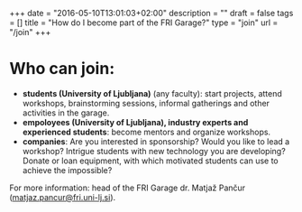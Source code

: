 +++
date = "2016-05-10T13:01:03+02:00"
description = ""
draft = false
tags = []
title = "How do I become part of the FRI Garage?"
type = "join"
url = "/join"
+++

# Who can join:

- **students (University of Ljubljana)** (any faculty): start projects,
attend workshops, brainstorming sessions,
informal gatherings and other activities in the garage.
- **empoloyees (University of Ljubljana), industry experts and experienced students**: become mentors and
organize workshops.
- **companies**: Are you interested in sponsorship? Would you like to lead a workshop?
Intrigue students with new technology you are developing?
Donate or loan equipment, with which motivated students can use to achieve the impossible?

For more information: head of the FRI Garage dr. Matjaž Pančur
(matjaz.pancur@fri.uni-lj.si).
